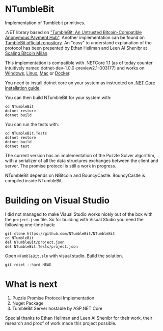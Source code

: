 # NTumbleBit
Implementation of Tumblebit primitives.

.NET library based on ["TumbleBit: An Untrusted Bitcoin-Compatible Anonymous Payment Hub"](https://eprint.iacr.org/2016/575).
Another implementation can be found on [TumbleBit official repository](https://github.com/BUSEC/TumbleBit).
An "easy" to understand explanation of the protocol has been presented by Ethan Heilman and Leen Al Shenibr at [Scaling Bitcoin Milan](https://www.youtube.com/watch?v=iGVSnxz1mn8).

This implementation is compatible with .NETCore 1.1 (as of today counter intuitively named dotnet-dev-1.0.0-preview2.1-003177) and works on [Windows](https://www.microsoft.com/net/core#windowsvs2015), [Linux](https://www.microsoft.com/net/core#linuxredhat), [Mac](https://www.microsoft.com/net/core#macos) or [Docker](https://www.microsoft.com/net/core#dockercmd).

You need to install dotnet core on your system as instructed on [.NET Core installation guide](https://www.microsoft.com/net/core).

You can then build NTumbleBit for your system with:

```
cd NTumbleBit
dotnet restore
dotnet build
```
You can run the tests with:
```
cd NTumbleBit.Tests
dotnet restore
dotnet build
dotnet test
```

The current version has an implementation of the Puzzle Solver algorithm, with a serializer of all the data structures exchanges between the client and server.
The promise protocol is still a work in progress.

NTumbleBit depends on NBitcoin and BouncyCastle. BouncyCastle is compiled inside NTumbleBit.

# Building on Visual Studio

I did not managed to make Visual Studio works nicely out of the box with the `project.json` file. So for building with Visual Studio you need the following one-time hack:

```
git clone https://github.com/NTumbleBit/NTumbleBit
cd NTumbleBit
del NTumbleBit/project.json
del NTumbleBit.Tests/project.json
```
Open `NTumbleBit.sln` with visual studio.
Build the solution.
```
git reset --hard HEAD
```
# What is next

1. Puzzle Promise Protocol Implementation
2. Nuget Package
3. TumbleBit Server hostable by ASP.NET Core

Special thanks to Ethan Heilman and Leen Al Shenibr for their work, their research and proof of work made this project possible.
